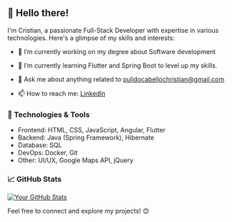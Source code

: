 ## 👋 Hello there!

I'm Cristian, a passionate Full-Stack Developer with expertise in various technologies. Here's a glimpse of my skills and interests:

- 🔭 I’m currently working on my degree about Software development
- 🌱 I’m currently learning Flutter and Spring Boot to level up my skills.

- 💬 Ask me about anything related to pulidocabellochristian@gmail.com
- 📫 How to reach me: [LinkedIn](https://www.linkedin.com/in/cristian-pulido-cabello-564557256/)

### 🚀 Technologies & Tools

- Frontend: HTML, CSS, JavaScript, Angular, Flutter
- Backend: Java (Spring Framework), Hibernate
- Database: SQL
- DevOps: Docker, Git
- Other: UI/UX, Google Maps API, jQuery

### 📈 GitHub Stats

[![Your GitHub Stats](https://github-readme-stats.vercel.app/api?username=cpcx04&show_icons=true&theme=radical)](https://github.com/cpcx04)

Feel free to connect and explore my projects! 😊


